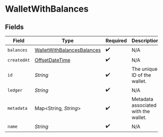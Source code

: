 # WalletWithBalances


## Fields

| Field                                                                                     | Type                                                                                      | Required                                                                                  | Description                                                                               |
| ----------------------------------------------------------------------------------------- | ----------------------------------------------------------------------------------------- | ----------------------------------------------------------------------------------------- | ----------------------------------------------------------------------------------------- |
| `balances`                                                                                | [WalletWithBalancesBalances](../../models/shared/WalletWithBalancesBalances.md)           | :heavy_check_mark:                                                                        | N/A                                                                                       |
| `createdAt`                                                                               | [OffsetDateTime](https://docs.oracle.com/javase/8/docs/api/java/time/OffsetDateTime.html) | :heavy_check_mark:                                                                        | N/A                                                                                       |
| `id`                                                                                      | *String*                                                                                  | :heavy_check_mark:                                                                        | The unique ID of the wallet.                                                              |
| `ledger`                                                                                  | *String*                                                                                  | :heavy_check_mark:                                                                        | N/A                                                                                       |
| `metadata`                                                                                | Map<String, *String*>                                                                     | :heavy_check_mark:                                                                        | Metadata associated with the wallet.                                                      |
| `name`                                                                                    | *String*                                                                                  | :heavy_check_mark:                                                                        | N/A                                                                                       |
